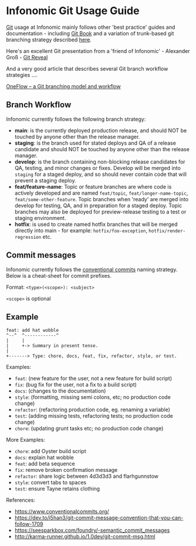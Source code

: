 # Infonomic Git Usage Guide

[Git](https://git-scm.com/) usage at Infonomic mainly follows other 'best practice' guides and documentation - including <a href="https://git-scm.com/book/en/v2" target="_blank" rel="noopener nofollow">Git Book</a> and a variation of trunk-based git branching strategy described 
<a href="https://www.atlassian.com/continuous-delivery/continuous-integration/trunk-based-development" target="_blank" rel="noopener nofollow">here</a>.

Here's an excellent Git presentation from a 'friend of Infonomic' - Alexander Groß - <a href="https://agross.github.io/git-reveal/#/" target="_blank" rel="noopener nofollow">Git Reveal</a>

And a very good article that describes several Git branch workflow strategies ....

<a href="https://www.endoflineblog.com/oneflow-a-git-branching-model-and-workflow" target="_blank" rel="noopener nofollow">OneFlow – a Git branching model and workflow</a>

## Branch Workflow

Infonomic currently follows the following branch strategy:

  - **main**: is the currently deployed production release, and should NOT be touched by anyone other than the release manager.
  - **staging**: is the branch used for stated deploys and QA of a release candidate and should NOT be touched by anyone other than the release manager.
  - **develop**: is the branch containing non-blocking release candidates for QA, testing, and minor changes or fixes. Develop will be merged into `staging` for a staged deploy, and so should never contain code that will prevent a staging deploy.
  - **feat/feature-name**: Topic or feature branches are where code is actively developed and are named `feat/topic`, `feat/longer-name-topic`, `feat/some-other-feature`. Topic branches when 'ready' are merged into develop for testing, QA, and in preparation for a staged deploy. Topic branches may also be deployed for preview-release testing to a test or staging environment.
  - **hotfix**: is used to create named hotfix branches that will be merged directly into main - for example: `hotfix/foo-exception`, `hotfix/render-regression` etc.

## Commit messages

Infonomic currently follows the [conventional commits](https://www.conventionalcommits.org/en/v1.0.0/) naming strategy. Below is a cheat-sheet for commit prefixes.

Format: `<type>(<scope>): <subject>`

`<scope>` is optional

## Example

```
feat: add hat wobble
^--^  ^------------^
|     |
|     +-> Summary in present tense.
|
+-------> Type: chore, docs, feat, fix, refactor, style, or test.
```

Examples:

- `feat`: (new feature for the user, not a new feature for build script)
- `fix`: (bug fix for the user, not a fix to a build script)
- `docs`: (changes to the documentation)
- `style`: (formatting, missing semi colons, etc; no production code change)
- `refactor`: (refactoring production code, eg. renaming a variable)
- `test`: (adding missing tests, refactoring tests; no production code change)
- `chore`: (updating grunt tasks etc; no production code change)

More Examples: 

- `chore`: add Oyster build script
- `docs`: explain hat wobble
- `feat`: add beta sequence
- `fix`: remove broken confirmation message
- `refactor`: share logic between 4d3d3d3 and flarhgunnstow
- `style`: convert tabs to spaces
- `test`: ensure Tayne retains clothing

References:

- <a href="https://www.conventionalcommits.org/" target="_blank" rel="noopener nofollow">https://www.conventionalcommits.org/</a>
- <a href="https://dev.to/i5han3/git-commit-message-convention-that-you-can-follow-1709" target="_blank" rel="noopener nofollow">https://dev.to/i5han3/git-commit-message-convention-that-you-can-follow-1709</a>
- <a href="https://seesparkbox.com/foundry/semantic_commit_messages" target="_blank" rel="noopener nofollow">https://seesparkbox.com/foundry/-semantic_commit_messages</a>
- <a href="http://karma-runner.github.io/1.0/dev/git-commit-msg.html" target="_blank" rel="noopener nofollow">http://karma-runner.github.io/1.0dev/git-commit-msg.html</a>
